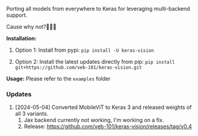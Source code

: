 Porting all models from everywhere to Keras for leveraging multi-backend support.

Cause why not?🤷🏻‍♂️

**Installation:**

1. Option 1: Install from pypi: `pip install -U keras-vision`

2. Option 2: Install the latest updates directly from pip:  `pip install git+https://github.com/veb-101/keras-vision.git`

**Usage:** Please refer to the `examples` folder

### Updates

1. [2024-05-04] Converted MobileViT to Keras 3 and released weights of all 3 variants.
   1. Jax backend currently not working, I'm working on a fix.
   2. Release: <https://github.com/veb-101/keras-vision/releases/tag/v0.4>
